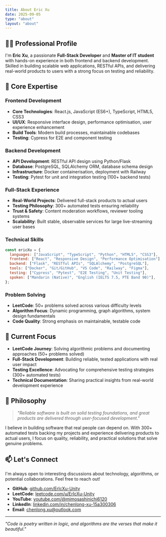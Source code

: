 ```yaml
---
title: About Eric Xu
date: 2025-09-05
type: "about"
layout: "about"
---
```


## 👨‍💻 Professional Profile

I'm **Eric Xu**, a passionate **Full-Stack Developer** and **Master of IT student** with hands-on experience in both frontend and backend development. Skilled in building scalable web applications, RESTful APIs, and delivering real-world products to users with a strong focus on testing and reliability.

## 🎯 Core Expertise

### **Frontend Development**

- **Core Technologies**: React.js, JavaScript (ES6+), TypeScript, HTML5, CSS3
- **UI/UX**: Responsive interface design, performance optimisation, user experience enhancement
- **Build Tools**: Modern build processes, maintainable codebases
- **Testing**: Cypress for E2E and component testing

### **Backend Development**

- **API Development**: RESTful API design using Python/Flask
- **Database**: PostgreSQL, SQLAlchemy ORM, database schema design
- **Infrastructure**: Docker containerisation, deployment with Railway
- **Testing**: Pytest for unit and integration testing (100+ backend tests)

### **Full-Stack Experience**

- **Real-World Projects**: Delivered full-stack products to actual users
- **Testing Philosophy**: 300+ automated tests ensuring reliability
- **Trust & Safety**: Content moderation workflows, reviewer tooling systems
- **Scalability**: Built stable, observable services for large live-streaming user bases

### **Technical Skills**

```javascript
const ericXu = {
  languages: ["JavaScript", "TypeScript", "Python", "HTML5", "CSS3"],
  frontend: ["React", "Responsive Design", "Performance Optimisation"],
  backend: ["Flask", "RESTful APIs", "SQLAlchemy", "PostgreSQL"],
  tools: ["Docker", "Git/GitHub", "VS Code", "Railway", "Figma"],
  testing: ["Cypress", "Pytest", "E2E Testing", "Unit Testing"],
  spoken: ["Mandarin (Native)", "English (IELTS 7.5, PTE Band 90)"],
};
```

### **Problem Solving**

- **LeetCode**: 50+ problems solved across various difficulty levels
- **Algorithm Focus**: Dynamic programming, graph algorithms, system design fundamentals
- **Code Quality**: Strong emphasis on maintainable, testable code

## 🚀 Current Focus

- **LeetCode Journey**: Solving algorithmic problems and documenting approaches (50+ problems solved)
- **Full-Stack Development**: Building reliable, tested applications with real user impact
- **Testing Excellence**: Advocating for comprehensive testing strategies (300+ automated tests)
- **Technical Documentation**: Sharing practical insights from real-world development experience

## 🌟 Philosophy

> _"Reliable software is built on solid testing foundations, and great products are delivered through user-focused development."_

I believe in building software that real people can depend on. With 300+ automated tests backing my projects and experience delivering products to actual users, I focus on quality, reliability, and practical solutions that solve genuine problems.

## 📫 Let's Connect

I'm always open to interesting discussions about technology, algorithms, or potential collaborations. Feel free to reach out!

- **GitHub**: [github.com/ErIcXu-Unity](https://github.com/ErIcXu-Unity)
- **LeetCode**: [leetcode.com/u/ErIcXu-Unity](https://leetcode.com/u/ErIcXu-Unity/)
- **YouTube**: [youtube.com/@mimosashinichi6120](https://www.youtube.com/@mimosashinichi6120)
- **LinkedIn**: [linkedin.com/in/chenlong-xu-15a300306](https://www.linkedin.com/in/chenlong-xu-15a300306/)
- **Email**: chenlong.xu@outlook.com

---

_"Code is poetry written in logic, and algorithms are the verses that make it beautiful."_
